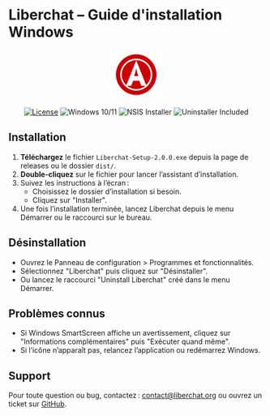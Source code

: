 # Liberchat – Guide d'installation Windows

<p align="center">
  <img src="assets/icons/256x256/liberchat.png" alt="Liberchat Logo" width="96" height="96" />
</p>

<p align="center">
 <a href="https://github.com/Liberchat/Liberchat/blob/main/LICENSE"><img src="https://img.shields.io/github/license/Liberchat/Liberchat?style=for-the-badge" alt="License"/></a>
  <img src="https://img.shields.io/badge/Windows-10%20%7C%2011-blue?style=for-the-badge" alt="Windows 10/11"/>
  <img src="https://img.shields.io/badge/Installer-NSIS-blueviolet?style=for-the-badge" alt="NSIS Installer"/>
  <img src="https://img.shields.io/badge/Uninstaller-Included-blue?style=for-the-badge" alt="Uninstaller Included"/>
</p>

## Installation

1. **Téléchargez** le fichier `Liberchat-Setup-2.0.0.exe` depuis la page de releases ou le dossier `dist/`.
2. **Double-cliquez** sur le fichier pour lancer l’assistant d’installation.
3. Suivez les instructions à l’écran :
   - Choisissez le dossier d’installation si besoin.
   - Cliquez sur "Installer".
4. Une fois l’installation terminée, lancez Liberchat depuis le menu Démarrer ou le raccourci sur le bureau.

## Désinstallation

- Ouvrez le Panneau de configuration > Programmes et fonctionnalités.
- Sélectionnez "Liberchat" puis cliquez sur "Désinstaller".
- Ou lancez le raccourci "Uninstall Liberchat" créé dans le menu Démarrer.

## Problèmes connus

- Si Windows SmartScreen affiche un avertissement, cliquez sur "Informations complémentaires" puis "Exécuter quand même".
- Si l’icône n’apparaît pas, relancez l’application ou redémarrez Windows.

## Support

Pour toute question ou bug, contactez : contact@liberchat.org ou ouvrez un ticket sur [GitHub](https://github.com/Liberchat/Liberchat).
